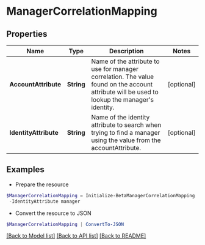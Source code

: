 # ManagerCorrelationMapping
## Properties

Name | Type | Description | Notes
------------ | ------------- | ------------- | -------------
**AccountAttribute** | **String** | Name of the attribute to use for manager correlation. The value found on the account attribute will be used to lookup the manager&#39;s identity. | [optional] 
**IdentityAttribute** | **String** | Name of the identity attribute to search when trying to find a manager using the value from the accountAttribute. | [optional] 

## Examples

- Prepare the resource
```powershell
$ManagerCorrelationMapping = Initialize-BetaManagerCorrelationMapping  -AccountAttribute manager `
 -IdentityAttribute manager
```

- Convert the resource to JSON
```powershell
$ManagerCorrelationMapping | ConvertTo-JSON
```

[[Back to Model list]](../README.md#documentation-for-models) [[Back to API list]](../README.md#documentation-for-api-endpoints) [[Back to README]](../README.md)

